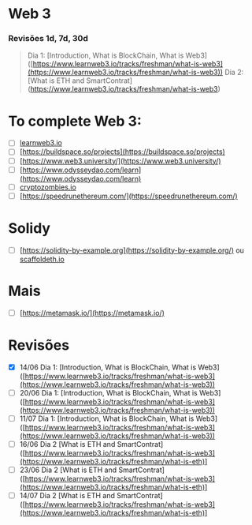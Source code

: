 # Web 3

### Revisões 1d, 7d, 30d

> Dia 1: [Introduction,  What is BlockChain, What is Web3] ([https://www.learnweb3.io/tracks/freshman/what-is-web3](https://www.learnweb3.io/tracks/freshman/what-is-web3))
> Dia 2: [What is ETH and SmartContrat] (https://www.learnweb3.io/tracks/freshman/what-is-web3)

# To complete Web 3:

- [ ]  [learnweb3.io](https://www.learnweb3.io/)
- [ ]  [https://buildspace.so/projects](https://buildspace.so/projects)
- [ ]  [https://www.web3.university/](https://www.web3.university/)
- [ ]  [https://www.odysseydao.com/learn](https://www.odysseydao.com/learn)
- [ ]  [cryptozombies.io](http://cryptozombies.io/)
- [ ]  [https://speedrunethereum.com/](https://speedrunethereum.com/)

# Solidy

- [ ]  [https://solidity-by-example.org](https://solidity-by-example.org/) ou [scaffoldeth.io](http://scaffoldeth.io/)

# Mais

- [ ]  [https://metamask.io/](https://metamask.io/)

# Revisões

- [x]  14/06 Dia 1: [Introduction,  What is BlockChain, What is Web3] ([https://www.learnweb3.io/tracks/freshman/what-is-web3](https://www.learnweb3.io/tracks/freshman/what-is-web3))
- [ ]  20/06 Dia 1: [Introduction,  What is BlockChain, What is Web3] ([https://www.learnweb3.io/tracks/freshman/what-is-web3](https://www.learnweb3.io/tracks/freshman/what-is-web3))
- [ ]  11/07 Dia 1: [Introduction,  What is BlockChain, What is Web3] ([https://www.learnweb3.io/tracks/freshman/what-is-web3](https://www.learnweb3.io/tracks/freshman/what-is-web3))
- [ ]  16/06 Dia 2 [What is ETH and SmartContrat] ([https://www.learnweb3.io/tracks/freshman/what-is-web3](https://www.learnweb3.io/tracks/freshman/what-is-eth)]
- [ ]  23/06 Dia 2 [What is ETH and SmartContrat] ([https://www.learnweb3.io/tracks/freshman/what-is-web3](https://www.learnweb3.io/tracks/freshman/what-is-eth)]
- [ ]  14/07 Dia 2 [What is ETH and SmartContrat] ([https://www.learnweb3.io/tracks/freshman/what-is-web3](https://www.learnweb3.io/tracks/freshman/what-is-eth)]